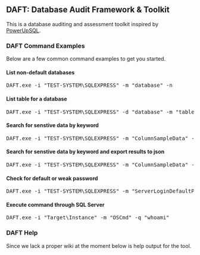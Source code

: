 ## DAFT: Database Audit Framework & Toolkit 
This is a database auditing and assessment toolkit inspired by <a href="  https://github.com/NetSPI/PowerUpSQL/wiki">PowerUpSQL</a>.

### DAFT Command Examples
Below are a few common command examples to get you started.

#### List non-default databases
<pre>DAFT.exe -i "TEST-SYSTEM\SQLEXPRESS" -m "database" -n</pre>

#### List table for a database
<pre>DAFT.exe -i "TEST-SYSTEM\SQLEXPRESS" -d "database" -m "tables"</pre>

#### Search for senstive data by keyword
<pre>DAFT.exe -i "TEST-SYSTEM\SQLEXPRESS" -m "ColumnSampleData" --SearchKeywords="password,licence,ssn" --SampleSize=5</pre>

#### Search for senstive data by keyword and export results to json
<pre>DAFT.exe -i "TEST-SYSTEM\SQLEXPRESS" -m "ColumnSampleData" --SearchKeywords="password,licence,ssn" --SampleSize=5 -j -o "sensative_data_discovered.json"</pre>

#### Check for default or weak password
<pre>DAFT.exe -i "TEST-SYSTEM\SQLEXPRESS" -m "ServerLoginDefaultPw" -c -o "default_passwords_found.csv"</pre>

#### Execute command through SQL Server
<pre>DAFT.exe -i "Target\Instance" -m "OSCmd" -q "whoami"</pre>

### DAFT Help
Since we lack a proper wiki at the moment below is help output for the tool.



